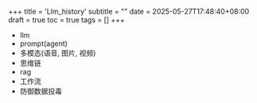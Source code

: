 +++
title = 'Llm_history'
subtitle = ""
date = 2025-05-27T17:48:40+08:00
draft = true
toc = true
tags = []
+++


- llm
- prompt(agent)
- 多模态(语音, 图片, 视频)
- 思维链
- rag
- 工作流
- 防御数据投毒

